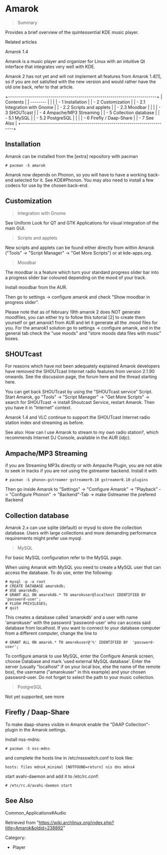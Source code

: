 Amarok
======

> Summary

Provides a brief overview of the quintessential KDE music player.

Related articles

Amarok 1.4

Amarok is a music player and organizer for Linux with an intuitive Qt
interface that integrates very well with KDE.

Amarok 2 has not yet and will not implement all features from Amarok
1.4[1], so if you are not satisfied with the new version and would
rather have the old one back, refer to that article.

+--------------------------------------------------------------------------+
| Contents                                                                 |
| --------                                                                 |
|                                                                          |
| -   1 Installation                                                       |
| -   2 Customization                                                      |
|     -   2.1 Integration with Gnome                                       |
|     -   2.2 Scripts and applets                                          |
|     -   2.3 Moodbar                                                      |
|                                                                          |
| -   3 SHOUTcast                                                          |
| -   4 Ampache/MP3 Streaming                                              |
| -   5 Collection database                                                |
|     -   5.1 MySQL                                                        |
|     -   5.2 PostgreSQL                                                   |
|                                                                          |
| -   6 Firefly / Daap-Share                                               |
| -   7 See Also                                                           |
+--------------------------------------------------------------------------+

Installation
------------

Amarok can be installed from the [extra] repository with pacman

    # pacman -S amarok

Amarok now depends on Phonon, so you will have to have a working
back-end selected for it. See KDE#Phonon. You may also need to install a
few codecs for use by the chosen back-end.

Customization
-------------

> Integration with Gnome

See Uniform Look for QT and GTK Applications for visual integration of
the main GUI.

> Scripts and applets

New scripts and applets can be found either directly from within Amarok
("Tools" -> "Script Manager" -> "Get More Scripts") or at kde-apps.org.

> Moodbar

The moodbar is a feature which turn your standard progress slider bar
into a progress slider bar coloured depending on the mood of your track.

Install moodbar from the AUR.

Then go to settings -> configure amarok and check "Show moodbar in
progress slider".

Please note that as of february 19th amarok 2 does NOT generate
moodfiles, you can either try to follow this tutorial [2] to create them
yourself or get amarok1 from AUR and let it generate all the .mood files
for you. For the amarok1 solution go to settings -> configure amarok,
and in the general tab check the "use moods" and "store moods data files
with music" boxes.

SHOUTcast
---------

For reasons which have not been adequately explained Amarok developers
have removed the SHOUTcast Internet radio features from version 2.1.90
onwards. See the discussion page, the forum here and the thread starting
here.

You can get back SHOUTcast by using the "SHOUTcast service" Script.
Start Amarok, go "Tools" -> "Script Manager" -> "Get More Scripts" ->
search for SHOUTcast -> install Shoutcast Service, restart Amarok. Then
you have it in "Internet" context.

Amarok 1.4 and VLC continue to support the SHOUTcast Internet radio
station index and streaming as before.

See also: How can I use Amarok to stream to my own radio station?, which
recommends Internet DJ Console, available in the AUR (idjc).

Ampache/MP3 Streaming
---------------------

if you are Streaming MP3s directly or with Ampache Plugin, you are not
able to seek in tracks if you are not using the gstreamer backend.
Install it with

    # pacman -S phonon-gstreamer gstreamer0.10 gstreamer0.10-plugins

Then go inside Amarok to "Settings" -> "Configure Amarok" -> "Playback"
-> "Configure Phonon" -> "Backend"-Tab -> make Gstreamer the prefered
Backend

Collection database
-------------------

Amarok 2.x can use sqlite (default) or mysql to store the collection
database. Users with large collections and more demanding performance
requirements might prefer use mysql.

> MySQL

For basic MySQL configuration refer to the MySQL page.

When using Amarok with MySQL you need to create a MySQL user that can
access the database. To do use, enter the following:

    # mysql -p -u root
    # CREATE DATABASE amarokdb;
    # USE amarokdb;
    # GRANT ALL ON amarokdb.* TO amarokuser@localhost IDENTIFIED BY 'password-user';
    # FLUSH PRIVILEGES;
    # quit

This creates a database called 'amarokdb' and a user with name
'amarokuser' with the password 'password-user' who can access said
database from localhost. If you want to connect to your database
computer from a different computer, change the line to

    # GRANT ALL ON amarok.* TO amarokuser@'%' IDENTIFIED BY  'password-user';

To configure amarok to use MySQL, enter the Configure Amarok screen,
choose Database and mark 'used external MySQL database'. Enter the
server (usually "localhost" if on your local box, else the name of the
remote box), the username ("amarokuser" in this example) and your chosen
password-user. Do not forget to select the path to your music
collection.

> PostgreSQL

Not yet supported, see more

Firefly / Daap-Share
--------------------

To make daap-shares visible in Amarok enable the "DAAP
Collection"-plugin in the Amarok settings.

Install nss-mdns:

    # pacman -S nss-mdns 

and complete the hosts line in /etc/nssswitch.conf to look like:

    hosts: files mdns4_minimal [NOTFOUND=return] nis dns mdns4

start avahi-daemon and add it to /etc/rc.conf:

    # /etc/rc.d/avahi-daemon start

See Also
--------

Common_Applications#Audio

Retrieved from
"https://wiki.archlinux.org/index.php?title=Amarok&oldid=238892"

Category:

-   Player
